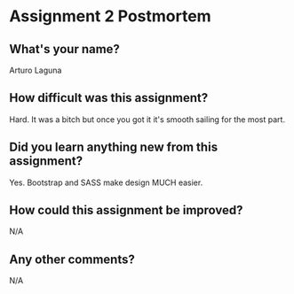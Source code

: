 # Assignment 2 Postmortem

## What's your name?
Arturo Laguna


## How difficult was this assignment?
Hard. It was a bitch but once you got it it's smooth sailing for the most part.


## Did you learn anything new from this assignment?
Yes. Bootstrap and SASS make design MUCH easier.


## How could this assignment be improved?
N/A


## Any other comments?
N/A